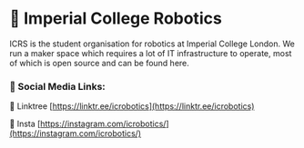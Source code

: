 # 🤖 Imperial College Robotics

ICRS is the student organisation for robotics at Imperial College London. We run a maker space which requires a lot of IT infrastructure to operate, most of which is open source and can be found here. 

### 🔗 Social Media Links:
🔗 Linktree [https://linktr.ee/icrobotics](https://linktr.ee/icrobotics) 

📸 Insta [https://instagram.com/icrobotics/](https://instagram.com/icrobotics/)
